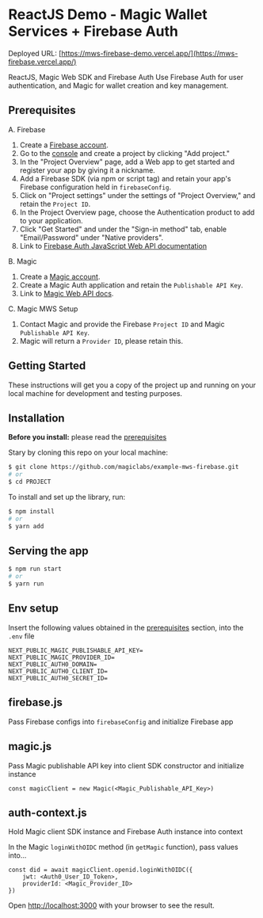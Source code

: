 # ReactJS Demo - Magic Wallet Services + Firebase Auth

Deployed URL: [https://mws-firebase-demo.vercel.app/](https://mws-firebase.vercel.app/)

ReactJS, Magic Web SDK and Firebase Auth
Use Firebase Auth for user authentication, and Magic for wallet creation and key management.

## Prerequisites

A. Firebase

1. Create a [Firebase account](https://firebase.google.com/).
2. Go to the [console](https://console.firebase.google.com/) and create a project by clicking "Add project."
3. In the "Project Overview" page, add a Web app to get started and register your app by giving it a nickname.
4. Add a Firebase SDK (via npm or script tag) and retain your app's Firebase configuration held in `firebaseConfig`.
5. Click on "Project settings" under the settings of "Project Overview," and retain the `Project ID`.
6. In the Project Overview page, choose the Authentication product to add to your application.
7. Click "Get Started" and under the "Sign-in method" tab, enable "Email/Password" under "Native providers".
8. Link to [Firebase Auth JavaScript Web API documentation](https://firebase.google.com/docs/reference/js/auth.md?authuser=0&hl=en#auth_package)

B. Magic

1. Create a [Magic account](https://magic.link/).
2. Create a Magic Auth application and retain the `Publishable API Key`.
3. Link to [Magic Web API docs](https://magic.link/docs/auth/api-reference/client-side-sdks/web).

C. Magic MWS Setup

1. Contact Magic and provide the Firebase `Project ID` and Magic `Publishable API Key`.
2. Magic will return a `Provider ID`, please retain this.

## Getting Started

These instructions will get you a copy of the project up and running on your local machine for development and testing purposes.

## Installation

**Before you install:** please read the [prerequisites](#prerequisites)

Stary by cloning this repo on your local machine:

```bash
$ git clone https://github.com/magiclabs/example-mws-firebase.git
# or
$ cd PROJECT
```

To install and set up the library, run:

```bash
$ npm install
# or
$ yarn add
```

## Serving the app

```bash
$ npm run start
# or
$ yarn run
```

## Env setup

Insert the following values obtained in the [prerequisites](#prerequisites) section, into the `.env` file

```
NEXT_PUBLIC_MAGIC_PUBLISHABLE_API_KEY=
NEXT_PUBLIC_MAGIC_PROVIDER_ID=
NEXT_PUBLIC_AUTH0_DOMAIN=
NEXT_PUBLIC_AUTH0_CLIENT_ID=
NEXT_PUBLIC_AUTH0_SECRET_ID=
```

## firebase.js

Pass Firebase configs into `firebaseConfig` and initialize Firebase app

## magic.js

Pass Magic publishable API key into client SDK constructor and initialize instance
```
const magicClient = new Magic(<Magic_Publishable_API_Key>)
```

## auth-context.js

Hold Magic client SDK instance and Firebase Auth instance into context

In the Magic `loginWithOIDC` method (in `getMagic` function), pass values into...
```
const did = await magicClient.openid.loginWithOIDC({
    jwt: <Auth0_User_ID_Token>,
    providerId: <Magic_Provider_ID>
})
```

Open [http://localhost:3000](http://localhost:3000) with your browser to see the result.
